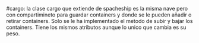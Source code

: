 #cargo:
la clase cargo que extiende de spacheship es la misma nave pero con compartimineto para guardar containers
y donde se le pueden añadir o retirar containers. Solo se le ha implementado el metodo de subir y bajar los containers.
Tiene los mismos atributos aunque lo unico que cambia es su peso.

